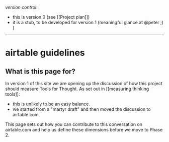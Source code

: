 *version control*: 

* this is version 0 (see [[Project plan]])
* it is a stub, to be developed for version 1 (meaningful glance at @peter ;) )

---

# airtable guidelines

## What is this page for?

In version 1 of this site we are opening up the discussion of how this project should measure Tools for Thought. As set out in [[measuring thinking tools]]:
* this is unlikely to be an easy balance. 
* we started from a "martyr draft" and then moved the discussion to airtable.com

This page sets out how you can contribute to this conversation on airtable.com and help us define these dimensions before we move to Phase 2.



